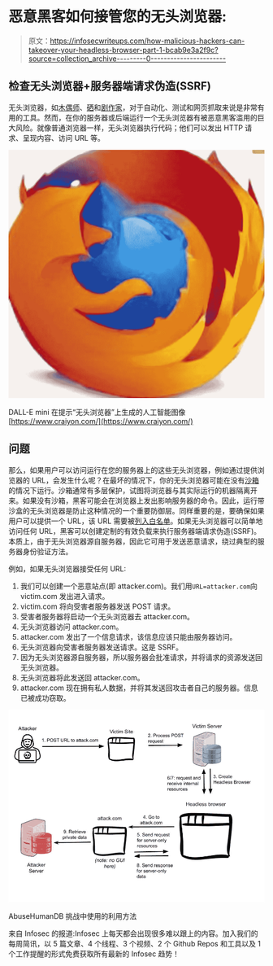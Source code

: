 # 恶意黑客如何接管您的无头浏览器:

> 原文：<https://infosecwriteups.com/how-malicious-hackers-can-takeover-your-headless-browser-part-1-bcab9e3a2f9c?source=collection_archive---------0----------------------->

## 检查无头浏览器+服务器端请求伪造(SSRF)

无头浏览器，如[木偶师](https://pptr.dev/)、[硒](https://www.selenium.dev/)和[剧作家](https://playwright.dev/)，对于自动化、测试和网页抓取来说是非常有用的工具。然而，在你的服务器或后端运行一个无头浏览器有被恶意黑客滥用的巨大风险。就像普通浏览器一样，无头浏览器执行代码；他们可以发出 HTTP 请求、呈现内容、访问 URL 等。

![](img/903a383e165f7ec0e15da4083beae1f9.png)

DALL-E mini 在提示“无头浏览器”上生成的人工智能图像[https://www.craiyon.com/](https://www.craiyon.com/)

## **问题**

那么，如果用户可以访问运行在您的服务器上的这些无头浏览器，例如通过提供浏览器的 URL，会发生什么呢？在最坏的情况下，你的无头浏览器可能在没有[沙箱](https://www.browserstack.com/guide/what-is-browser-sandboxing#:~:text=Browser%20Sandboxing%20is%20a%20security,a%20container%20or%20virtual%20machine.)的情况下运行。沙箱通常有多层保护，试图将浏览器与其实际运行的机器隔离开来。如果没有沙箱，黑客可能会在浏览器上发出影响服务器的命令。因此，运行带沙盒的无头浏览器是防止这种情况的一个重要防御层。同样重要的是，要确保如果用户可以提供一个 URL，该 URL 需要被[列入白名单](https://www.techtarget.com/whatis/definition/whitelist)。如果无头浏览器可以简单地访问任何 URL，黑客可以创建定制的有效负载来执行服务器端请求伪造(SSRF)。本质上，由于无头浏览器源自服务器，因此它可用于发送恶意请求，绕过典型的服务器身份验证方法。

例如，如果无头浏览器接受任何 URL:

1.  我们可以创建一个恶意站点(即 attacker.com)。我们用`URL=attacker.com`向 victim.com 发出进入请求。
2.  victim.com 将向受害者服务器发送 POST 请求。
3.  受害者服务器将启动一个无头浏览器去 attacker.com。
4.  无头浏览器访问 attacker.com。
5.  attacker.com 发出了一个信息请求，该信息应该只能由服务器访问。
6.  无头浏览器向受害者服务器发送请求。这是 SSRF。
7.  因为无头浏览器源自服务器，所以服务器会批准请求，并将请求的资源发送回无头浏览器。
8.  无头浏览器将此发送回 attacker.com。
9.  attacker.com 现在拥有私人数据，并将其发送回攻击者自己的服务器。信息已被成功窃取。

![](img/c81aa4d57283852ddbfbdf131a60b174.png)

AbuseHumanDB 挑战中使用的利用方法

来自 Infosec 的报道:Infosec 上每天都会出现很多难以跟上的内容。加入我们的每周简讯，以 5 篇文章、4 个线程、3 个视频、2 个 Github Repos 和工具以及 1 个工作提醒的形式免费获取所有最新的 Infosec 趋势！[](https://weekly.infosecwriteups.com/)